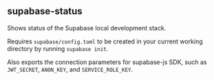 ## supabase-status

Shows status of the Supabase local development stack.

Requires `supabase/config.toml` to be created in your current working directory by running `supabase init`.

Also exports the connection parameters for supabase-js SDK, such as `JWT_SECRET`, `ANON_KEY`, and `SERVICE_ROLE_KEY`.
